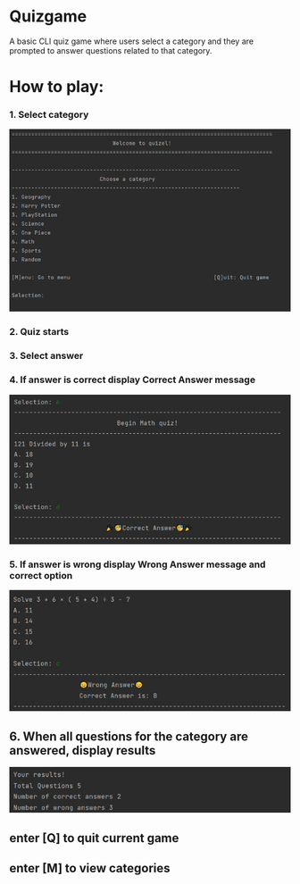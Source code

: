 # Quizgame

A basic CLI quiz game where users select a category and they are prompted to answer questions related to that category.

# How to play:
### 1. Select category
![alt text](./images/welcome.png)
### 2. Quiz starts
### 3. Select answer
### 4. If answer is correct display **Correct Answer** message
![alt text](./images/correct-answer.png)
### 5. If answer is wrong display **Wrong Answer** message and correct option
![alt text](./images/wrong-answer.png)
## 6. When all questions for the category are answered, display results
![alt text](./images/game-over.png)
## enter [Q] to quit current game
## enter [M] to view categories
